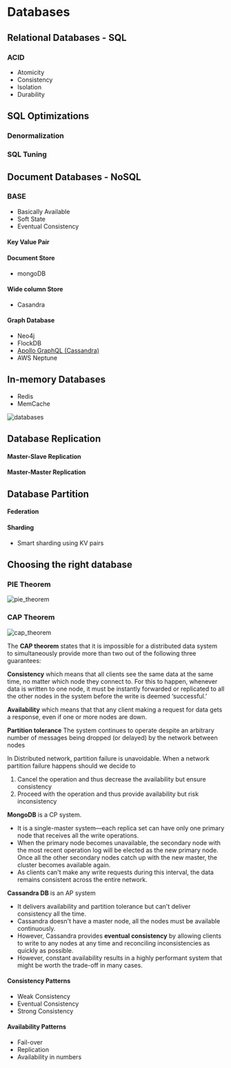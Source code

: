 # Databases

## Relational Databases - SQL

### ACID
* Atomicity
* Consistency
* Isolation
* Durability

## SQL Optimizations

### Denormalization

### SQL Tuning

## Document Databases - NoSQL

### BASE
* Basically Available
* Soft State
* Eventual Consistency
#### Key Value Pair
#### Document Store

* mongoDB

#### Wide column Store

* Casandra

#### Graph Database
* Neo4j
* FlockDB
* [Apollo GraphQL (Cassandra)](https://www.apollographql.com/)
* AWS Neptune

## In-memory Databases

* Redis
* MemCache

![databases](E:\git\bhatt4982.github.io\SystemDesign\Basics\img\databases.png)

## Database Replication

#### Master-Slave Replication

#### Master-Master Replication

## Database Partition

#### Federation

#### Sharding

* Smart sharding using KV pairs

## Choosing the right database

### PIE Theorem

![pie_theorem](E:\git\bhatt4982.github.io\SystemDesign\Basics\img\pie_theorem.png)



### CAP Theorem

![cap_theorem](E:\git\bhatt4982.github.io\SystemDesign\Basics\img\cap_theorem.png)

The **CAP theorem** states that it is impossible for a distributed data system to simultaneously provide more than two out of the following three guarantees:

**Consistency** which means that all clients see the same data at the same time, no matter which node they connect to. For this to happen, whenever data is written to one node, it must be instantly forwarded or replicated to all the other nodes in the system before the write is deemed ‘successful.’

**Availability** which means that that any client making a request for data gets a response, even if one or more nodes are down.

**Partition tolerance** The system continues to operate despite an arbitrary number of messages being dropped (or delayed) by the network between nodes

In Distributed network, partition failure is unavoidable. When a network partition failure happens should we decide to

1. Cancel the operation and thus decrease the availability but ensure consistency
2. Proceed with the operation and thus provide availability but risk inconsistency

**MongoDB** is a CP system.

* It is a single-master system—each replica set can have only one primary node that receives all the write operations.
* When the primary node becomes unavailable, the secondary node with the most recent operation log will be elected as the new primary node. Once all the other secondary nodes catch up with the new master, the cluster becomes available again.
* As clients can't make any write requests during this interval, the data remains consistent across the entire network.

**Cassandra DB** is an AP system

* It delivers availability and partition tolerance but can't deliver consistency all the time.
* Cassandra doesn't have a master node, all the nodes must be available continuously.
* However, Cassandra provides **eventual consistency** by allowing clients to write to any nodes at any time and reconciling inconsistencies as quickly as possible.
* However, constant availability results in a highly performant system that might be worth the trade-off in many cases.

#### Consistency Patterns
* Weak Consistency
* Eventual Consistency
* Strong Consistency

#### Availability Patterns
* Fail-over
* Replication
* Availability in numbers
